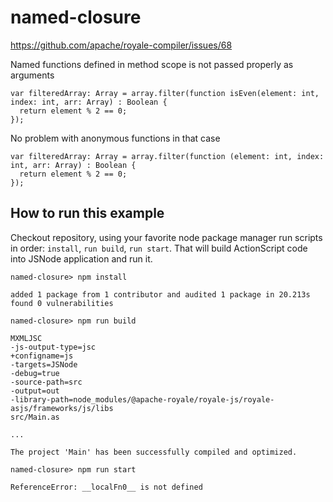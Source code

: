 named-closure
=============

https://github.com/apache/royale-compiler/issues/68

Named functions defined in method scope is not passed properly as arguments

```
var filteredArray: Array = array.filter(function isEven(element: int, index: int, arr: Array) : Boolean {
  return element % 2 == 0;
});
```

No problem with anonymous functions in that case

```
var filteredArray: Array = array.filter(function (element: int, index: int, arr: Array) : Boolean {
  return element % 2 == 0;
});
```

How to run this example
-----------------------

Checkout repository, using your favorite node package manager run scripts in
order: `install`, `run build`, `run start`. That will build ActionScript code 
into JSNode application and run it.

```
named-closure> npm install

added 1 package from 1 contributor and audited 1 package in 20.213s
found 0 vulnerabilities

named-closure> npm run build

MXMLJSC
-js-output-type=jsc
+configname=js
-targets=JSNode
-debug=true
-source-path=src
-output=out
-library-path=node_modules/@apache-royale/royale-js/royale-asjs/frameworks/js/libs
src/Main.as

...

The project 'Main' has been successfully compiled and optimized.

named-closure> npm run start

ReferenceError: __localFn0__ is not defined
```
